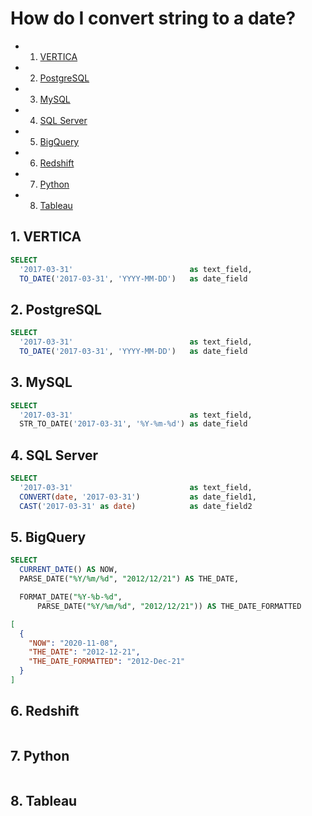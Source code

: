 
# How do I convert string to a date?

<!-- vscode-markdown-toc -->
* 1. [VERTICA](#VERTICA)
* 2. [PostgreSQL](#PostgreSQL)
* 3. [MySQL](#MySQL)
* 4. [SQL Server](#SQLServer)
* 5. [BigQuery](#BigQuery)
* 6. [Redshift](#Redshift)
* 7. [Python](#Python)
* 8. [Tableau](#Tableau)

<!-- vscode-markdown-toc-config
	numbering=true
	autoSave=true
	/vscode-markdown-toc-config -->
<!-- /vscode-markdown-toc -->

<!-- markdownlint-disable MD033 -->

## 1. <a name='VERTICA'></a>VERTICA

```sql
SELECT
  '2017-03-31'                          as text_field,
  TO_DATE('2017-03-31', 'YYYY-MM-DD')   as date_field
```

## 2. <a name='PostgreSQL'></a>PostgreSQL

```sql
SELECT
  '2017-03-31'                          as text_field,
  TO_DATE('2017-03-31', 'YYYY-MM-DD')   as date_field
```

## 3. <a name='MySQL'></a>MySQL

```sql
SELECT
  '2017-03-31'                          as text_field,
  STR_TO_DATE('2017-03-31', '%Y-%m-%d') as date_field
```

## 4. <a name='SQLServer'></a>SQL Server

```sql
SELECT
  '2017-03-31'                          as text_field,
  CONVERT(date, '2017-03-31')           as date_field1,
  CAST('2017-03-31' as date)            as date_field2
```

## 5. <a name='BigQuery'></a>BigQuery

```sql
SELECT
  CURRENT_DATE() AS NOW,
  PARSE_DATE("%Y/%m/%d", "2012/12/21") AS THE_DATE,

  FORMAT_DATE("%Y-%b-%d",
      PARSE_DATE("%Y/%m/%d", "2012/12/21")) AS THE_DATE_FORMATTED
```

```json
[
  {
    "NOW": "2020-11-08",
    "THE_DATE": "2012-12-21",
    "THE_DATE_FORMATTED": "2012-Dec-21"
  }
]
```

## 6. <a name='Redshift'></a>Redshift

```sql
```

## 7. <a name='Python'></a>Python

```python
```

## 8. <a name='Tableau'></a>Tableau

```text
```
